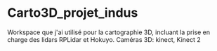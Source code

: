 # Carto3D_projet_indus
Workspace que j'ai utilisé pour la cartographie 3D, incluant la prise en charge des lidars RPLidar et Hokuyo. Caméras 3D: kinect, Kinect 2
